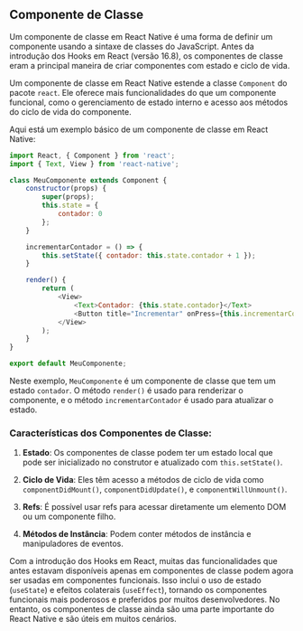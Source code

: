 ## Componente de Classe

Um componente de classe em React Native é uma forma de definir um componente usando a sintaxe de classes do JavaScript. Antes da introdução dos Hooks em React (versão 16.8), os componentes de classe eram a principal maneira de criar componentes com estado e ciclo de vida.

Um componente de classe em React Native estende a classe `Component` do pacote `react`. Ele oferece mais funcionalidades do que um componente funcional, como o gerenciamento de estado interno e acesso aos métodos do ciclo de vida do componente.

Aqui está um exemplo básico de um componente de classe em React Native:

```javascript
import React, { Component } from 'react';
import { Text, View } from 'react-native';

class MeuComponente extends Component {
    constructor(props) {
        super(props);
        this.state = {
            contador: 0
        };
    }

    incrementarContador = () => {
        this.setState({ contador: this.state.contador + 1 });
    }

    render() {
        return (
            <View>
                <Text>Contador: {this.state.contador}</Text>
                <Button title="Incrementar" onPress={this.incrementarContador} />
            </View>
        );
    }
}

export default MeuComponente;
```

Neste exemplo, `MeuComponente` é um componente de classe que tem um estado `contador`. O método `render()` é usado para renderizar o componente, e o método `incrementarContador` é usado para atualizar o estado.

### Características dos Componentes de Classe:

1. **Estado**: Os componentes de classe podem ter um estado local que pode ser inicializado no construtor e atualizado com `this.setState()`.

2. **Ciclo de Vida**: Eles têm acesso a métodos de ciclo de vida como `componentDidMount()`, `componentDidUpdate()`, e `componentWillUnmount()`.

3. **Refs**: É possível usar refs para acessar diretamente um elemento DOM ou um componente filho.

4. **Métodos de Instância**: Podem conter métodos de instância e manipuladores de eventos.

Com a introdução dos Hooks em React, muitas das funcionalidades que antes estavam disponíveis apenas em componentes de classe podem agora ser usadas em componentes funcionais. Isso inclui o uso de estado (`useState`) e efeitos colaterais (`useEffect`), tornando os componentes funcionais mais poderosos e preferidos por muitos desenvolvedores. No entanto, os componentes de classe ainda são uma parte importante do React Native e são úteis em muitos cenários.